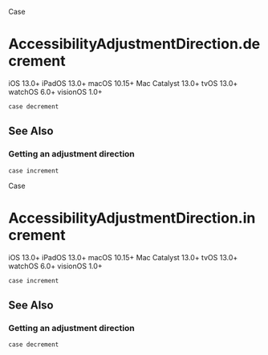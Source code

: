 Case

# AccessibilityAdjustmentDirection.decrement

iOS 13.0+  iPadOS 13.0+  macOS 10.15+  Mac Catalyst 13.0+  tvOS 13.0+  watchOS
6.0+  visionOS 1.0+

    
    
    case decrement

## See Also

### Getting an adjustment direction

`case increment`

Case

# AccessibilityAdjustmentDirection.increment

iOS 13.0+  iPadOS 13.0+  macOS 10.15+  Mac Catalyst 13.0+  tvOS 13.0+  watchOS
6.0+  visionOS 1.0+

    
    
    case increment

## See Also

### Getting an adjustment direction

`case decrement`

